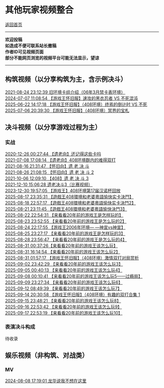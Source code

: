 # 其他玩家视频整合

[返回首页](../../index.html)  

---

**欢迎投稿**  
**如造成不便可联系站长撤稿**  
**作者ID可见视频页面**  
**部分不能网页浏览的视频平台可能无法显示，望谅**

---

## 构筑视频（以分享构筑为主，含示例决斗）

[2021-08-24 23:12:39 旧环境卡组介绍（06年3月禁卡表环境）](https://www.bilibili.com/video/BV1Ny4y1G7kw/)  
[2024-07-07 11:08:54 【游戏王怀旧服】速攻的黑衣忍者 VS 不死混沌](https://www.bilibili.com/video/BV1RYhUeYEe6/)  
[2025-06-22 14:17:18 【游戏王怀旧服】（408环境）终焉的倒计时 VS 不死](https://www.bilibili.com/video/BV1vqNXziEYR/)  
[2025-07-06 20:39:30 【游戏王怀旧服】（408环境）冥界的宝札](https://www.bilibili.com/video/BV19J3izvEqK/)  

## 决斗视频（以分享游戏过程为主）

### 实战

[2020-12-26 00:27:44 【遗老向】还记得这些卡吗](https://www.bilibili.com/video/BV1BK4y1V7gA/)  
[2021-07-08 17:08:14 【遗老向】408环境群内的难得双打](https://www.bilibili.com/video/BV1dv411J789/)  
[2021-08-16 21:31:47 【怀旧向】遗 老 决 斗](https://www.bilibili.com/video/BV1Uo4y1U7TX/)  
[2021-08-26 21:08:15 【怀旧向】遗 老 决 斗 2](https://www.bilibili.com/video/BV13Q4y117rw/)  
[2021-10-06 12:09:10 【408】遗 老 决 斗 3](https://www.bilibili.com/video/BV1s34y1U7nJ/)  
[2021-12-10 15:06:28 遗老决斗3（比赛视频）](https://www.bilibili.com/video/BV1QL41177PW/)  
[2023-12-30 19:57:05 【游戏王】408环境第17届汉诺杯回放](https://www.bilibili.com/video/BV1aC4y1N7mK/)  
[2025-08-17 23:35:31 【遊戲王408環境和老婆粵語愉快实卡決鬥】](https://www.bilibili.com/video/BV1hiYyzGEYL/)  
[2025-08-18 22:57:17 【遊戲王408環境和老婆粵語愉快实卡決鬥2】](https://www.bilibili.com/video/BV1M2YxzXEUj/)  
[2025-08-21 23:11:45 【遊戲王408環境和老婆粵語愉快決鬥3】](https://www.bilibili.com/video/BV1a2YXzqEqU/)  
[2025-08-22 22:54:31 【来看看20年前的游戏王是怎样玩的】](https://www.bilibili.com/video/BV14ueazKEgJ/)  
[2025-08-23 23:52:55 【来看看20年前的游戏王是怎么玩的2】](https://www.bilibili.com/video/BV1RxezzqEdD/)  
[2025-08-24 22:17:55 【游戏王2006年环境— —神宣vs神宣】](https://www.bilibili.com/video/BV1poenzeE21/)  
[2025-08-25 23:27:17 【来看看20年前的游戏王是怎样玩的3】](https://www.bilibili.com/video/BV1NaedzzErH/)  
[2025-08-28 23:56:47 【来看看20年前的游戏王是怎么玩的4】](https://www.bilibili.com/video/BV1U4h2zuE7s/)  
[2025-08-31 00:37:26【来看看20年前的游戏王该怎么玩】](https://www.bilibili.com/video/BV1PnhBzGEHd/)  
[2025-08-31 16:14:54 【来看看20年前的游戏王该怎么玩2】](https://www.bilibili.com/video/BV1xFaVzkEKK/)  
[2025-08-31 01:57:17 【游戏王怀旧服】（408环境）激情双打对局赏析](https://www.bilibili.com/video/BV11LhBzyECe/)  
[2025-09-02 23:42:29 【来看看20年前的游戏王该怎么玩3】](https://www.bilibili.com/video/BV1RbaKzzEBS/)  
[2025-09-05 00:40:13 【来看看20年前的游戏王该怎么玩4】](https://www.bilibili.com/video/BV1aQaUz9Ex5/)  
[2025-09-08 00:10:41 【来看看20年前的游戏王该怎么玩5——过瘾局】](https://www.bilibili.com/video/BV1kJYjzJEo5/)  
[2025-09-09 23:27:34 【来看看20年前的游戏王该怎么玩6】](https://www.bilibili.com/video/BV1ZXH1zFEtA/)  
[2025-09-12 08:49:39 【来看看20年前的游戏王该怎么玩7】](https://www.bilibili.com/video/BV1WmHBznEMj/)  
[2025-09-14 20:30:58 【游戏王怀旧服】（408环境）有趣的双打合集 1](https://www.bilibili.com/video/BV14EpFzSEs1/)  
[2025-09-15 23:48:21 【来看看20年前的游戏王该怎么玩8】](https://www.bilibili.com/video/BV1oxpqzzEVZ/)  
[2025-09-16 22:53:42 【来看看20年前的游戏王该怎么玩9】](https://www.bilibili.com/video/BV1vmp1ztEVz/)  
[2025-09-17 22:53:19 【来看看20年前的游戏王该怎么玩10】](https://www.bilibili.com/video/BV1eBp8zEEey/)  

### 表演决斗构成

待收录

## 娱乐视频（非构筑、对战类）

### MV

[2024-08-08 17:19:01 龙华说我不想在这里](https://www.bilibili.com/video/BV1VvY4e6EH3/)  